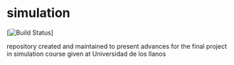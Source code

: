 # simulation
[![Build Status](https://travis-ci.org/laravel/framework.svg)]

repository created and maintained to present advances for the final project in simulation course given at Universidad de los llanos

